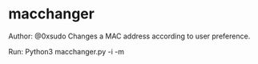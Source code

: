 # macchanger
Author: @0xsudo
Changes a MAC address according to user preference.

Run: Python3 macchanger.py -i <interface> -m <MAC ADDRESS>
